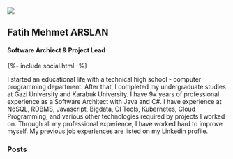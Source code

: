 <div class="identity" >
  <div class="picture">
    <img src="https://fmarslan.com/assets/profile.png" />
  </div>
  <h2 class="name">Fatih Mehmet ARSLAN</h2>
  <h4 class="title">Software Archiect & Project Lead</h4>
  <div class="social-links">
      {%- include social.html -%}
  </div>
</div>


I started an educational life with a technical high school - computer programming department. After that, I completed my undergraduate studies at Gazi University and Karabuk University. I have 9+ years of professional experience as a Software Architect with Java and C#. I have experience at NoSQL, RDBMS, Javascript, Bigdata, CI Tools, Kubernetes, Cloud Programming, and various other technologies required by projects I worked on. Through all my professional experience, I have worked hard to improve myself. My previous job experiences are listed on my Linkedin profile.

### Posts


